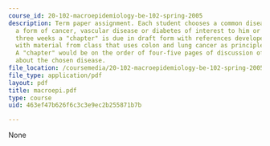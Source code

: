 ```yaml
---
course_id: 20-102-macroepidemiology-be-102-spring-2005
description: Term paper assignment. Each student chooses a common disease such as
  a form of cancer, vascular disease or diabetes of interest to him or her. Every
  three weeks a "chapter" is due in draft form with references developed in parallel
  with material from class that uses colon and lung cancer as principle examples.
  A "chapter" would be on the order of four-five pages of discussion of the key facts
  about the chosen disease.
file_location: /coursemedia/20-102-macroepidemiology-be-102-spring-2005/463ef47b626f6c3c3e9ec2b255871b7b_macroepi.pdf
file_type: application/pdf
layout: pdf
title: macroepi.pdf
type: course
uid: 463ef47b626f6c3c3e9ec2b255871b7b

---
```

None